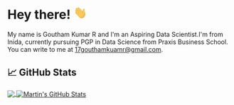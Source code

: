 # Hey there! <img src="https://raw.githubusercontent.com/GouthamKumar-R/GouthamKumar-R/master/wave.gif" width="30px">

My name is Goutham Kumar R and I'm an Aspiring Data Scientist.I'm from Inida, currently pursuing PGP in Data Science from Praxis Business School.
You can write to me at 17gouthamkuamr@gmail.com. 

## &#x1f4c8; GitHub Stats

<a href="https://github.com/GouthamKumar-R/GouthamKumar-R/">
  <img align="center" src="https://github-readme-stats.vercel.app/api/top-langs/?username=GouthamKumar-R&hide=java,html&title_color=ffffff&text_color=c9cacc&icon_color=2bbc8a&bg_color=1d1f21" />
</a>
<a href="https://github.com/GouthamKumar-R/GouthamKumar-R/">
  <img align="center" src="https://github-readme-stats.vercel.app/api?username=GouthamKumar-R&show_icons=true&line_height=27&count_private=true&title_color=ffffff&text_color=c9cacc&icon_color=2bbc8a&bg_color=1d1f21" alt="Martin's GitHub Stats" />
</a>




<!--
**GouthamKumar-R/GouthamKumar-R** is a ✨ _special_ ✨ repository because its `README.md` (this file) appears on your GitHub profile. GouthamKumar-R

Here are some ideas to get you started:

- 🔭 I’m currently working on ...
- 🌱 I’m currently learning ...
- 👯 I’m looking to collaborate on ...
- 🤔 I’m looking for help with ...
- 💬 Ask me about ...
- 📫 How to reach me: ...
- 😄 Pronouns: ...
- ⚡ Fun fact: ...
-->
